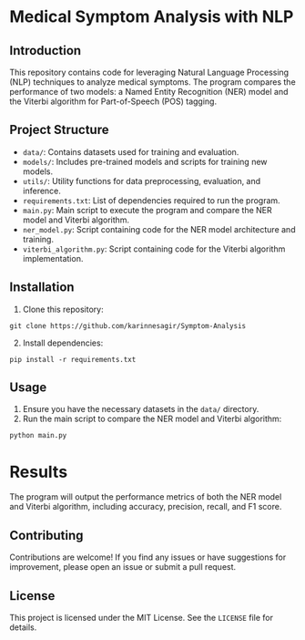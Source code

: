 # Medical Symptom Analysis with NLP

## Introduction
This repository contains code for leveraging Natural Language Processing (NLP) techniques to analyze medical symptoms. The program compares the performance of two models: a Named Entity Recognition (NER) model and the Viterbi algorithm for Part-of-Speech (POS) tagging.

## Project Structure
- `data/`: Contains datasets used for training and evaluation.
- `models/`: Includes pre-trained models and scripts for training new models.
- `utils/`: Utility functions for data preprocessing, evaluation, and inference.
- `requirements.txt`: List of dependencies required to run the program.
- `main.py`: Main script to execute the program and compare the NER model and Viterbi algorithm.
- `ner_model.py`: Script containing code for the NER model architecture and training.
- `viterbi_algorithm.py`: Script containing code for the Viterbi algorithm implementation.

## Installation
1. Clone this repository: 

```
git clone https://github.com/karinnesagir/Symptom-Analysis
```

2. Install dependencies:

```
pip install -r requirements.txt

```

## Usage
1. Ensure you have the necessary datasets in the `data/` directory.
2. Run the main script to compare the NER model and Viterbi algorithm:

```
python main.py
```

# Results
The program will output the performance metrics of both the NER model and Viterbi algorithm, including accuracy, precision, recall, and F1 score.

## Contributing
Contributions are welcome! If you find any issues or have suggestions for improvement, please open an issue or submit a pull request.

## License

This project is licensed under the MIT License. See the `LICENSE` file for details.


